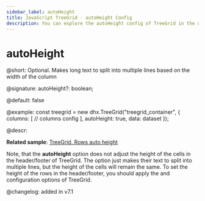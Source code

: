 ```yaml
---
sidebar_label: autoHeight
title: JavaScript TreeGrid - autoHeight Config 
description: You can explore the autoHeight config of TreeGrid in the documentation of the DHTMLX JavaScript UI library. Browse developer guides and API reference, try out code examples and live demos, and download a free 30-day evaluation version of DHTMLX Suite.
---
```


# autoHeight

@short: Optional. Makes long text to split into multiple lines based on the width of the column

@signature: autoHeight?: boolean;

@default: false

@example:
const treegrid = new dhx.TreeGrid("treegrid_container", {
	columns: [
		// columns config
	],
	autoHeight: true,
	data: dataset
});

@descr:

**Related sample**: [TreeGrid. Rows auto height](https://snippet.dhtmlx.com/4158ftak)

Note, that the **autoHeight** option does not adjust the height of the cells in the header/footer of TreeGrid. The option just makes their text to split into multiple lines, but the height of the cells will remain the same. To set the height of the rows in the header/footer, you should apply the [](treegrid/api/treegrid_headerrowheight_config.md) and [](treegrid/api/treegrid_footerrowheight_config.md) configuration options of TreeGrid.

@changelog: added in v7.1

[comment]: # (@related: treegrid/configuration.md#autoheight-for-rows)

[comment]: # (@relatedapi: treegrid/api/treegrid_data_config.md)
